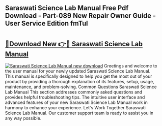 ## Saraswati Science Lab Manual Free Pdf Download - Part-089 New Repair Owner Guide - User Service Edition fmTuI

# <h2><a href="http://bc47871.oget.top/?id=Saraswati+Science+Lab+Manual">🔗Download New 👉🔴 Saraswati Science Lab Manual</a></h2>

[![Saraswati Science Lab Manual new download](https://i.imgur.com/5g1atiW.png)](http://bc47871.oget.top/?id=Saraswati+Science+Lab+Manual)
Greetings and welcome to the user manual for your newly updated Saraswati Science Lab Manual. This manual is specifically designed to help you get the most out of your product by providing a thorough explanation of its features, setup, usage, maintenance, and problem-solving. Common Questions Saraswati Science Lab Manual This section addresses commonly asked questions and provides helpful troubleshooting tips. The intuitive user interface and advanced features of your new Saraswati Science Lab Manual work in harmony to enhance your experience. Let's Work Together Saraswati Science Lab Manual. Our customer support team is ready to assist you in any way possible.
